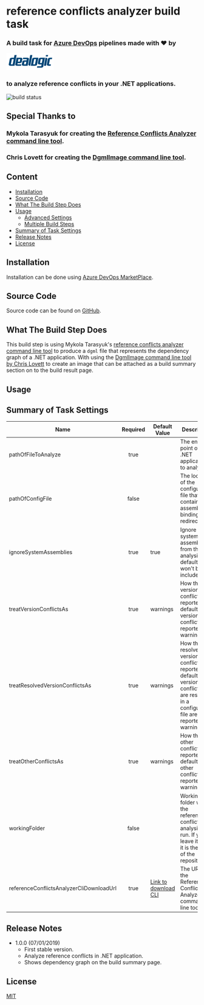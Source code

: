 # reference conflicts analyzer build task

### A build task for [Azure DevOps](https://azure.microsoft.com/en-us/services/devops/) pipelines made with ♥ by

[![dealogic logo](https://raw.githubusercontent.com/Dealogic/webpack-vsts-extension/master/dealogic-logo.png)](http://www.dealogic.com)

### to analyze reference conflicts in your .NET applications.

![build status](https://dealogic.visualstudio.com/DefaultCollection/_apis/public/build/definitions/4cd19643-db3a-4dcc-b481-76a7800dd64d/7871/badge)

## Special Thanks to
### Mykola Tarasyuk for creating the [Reference Conflicts Analyzer command line tool](https://github.com/marss19/reference-conflicts-analyzer/tree/master/ReferenceConflictAnalyser.VSExtension).
### Chris Lovett for creating the [DgmlImage command line tool](https://www.nuget.org/packages/DgmlImage/).

## Content

* [Installation](#installation)
* [Source Code](#source-code)
* [What The Build Step Does](#what-the-build-step-does)
* [Usage](#usage)
    * [Advanced Settings](#advanced-settings)
    * [Multiple Build Steps](#multiple-build-steps)
* [Summary of Task Settings](#summary-of-task-settings)
* [Release Notes](#release-notes)
* [License](#license)

## <a id="installation"></a>Installation

Installation can be done using [Azure DevOps MarketPlace](https://marketplace.visualstudio.com/items?itemName=Dealogic.reference-conflicts-analyzer-azure-devops-task).

## <a id="source-code"></a>Source Code

Source code can be found on [GitHub](https://github.com/Dealogic/reference-conflicts-analyzer-azure-devops-task).

## <a id="what-the-build-step-does"></a>What The Build Step Does

This build step is using Mykola Tarasyuk's [reference conflicts analyzer command line tool](https://github.com/marss19/reference-conflicts-analyzer/tree/master/ReferenceConflictAnalyser.VSExtension) to produce a `dgml` file that represents the dependency graph of a .NET application. With using the [DgmlImage command line tool by Chris Lovett](https://www.nuget.org/packages/DgmlImage/) to create an image that can be attached as a build summary section on to the build result page.

## <a id="usage"></a>Usage

## <a id="summary-of-task-settings"></a>Summary of Task Settings

Name | Required | Default Value | Description
--- | :---: | --- | ---
pathOfFileToAnalyze | true | | The entry point of the .NET application to analyze.
pathOfConfigFile | false | | The location of the configuration file that can contain assembly binding redirections.
ignoreSystemAssemblies | true | true | Ignore the system assemblies from the analysis. By default those won't be included.
treatVersionConflictsAs | true | warnings | How the version conflicts are reported. By default every version conflicts are reported as warnings.
treatResolvedVersionConflictsAs | true | warnings | How the resolved version conflicts are reported. By default every version conflicts that are resolved in a configuration file are reported as warnings.
treatOtherConflictsAs | true | warnings | How the other conflicts are reported. By default every other conflicts are reported as warnings.
workingFolder | false | | Working folder where the reference conflicts analysis will run. If you leave it blank it is the root of the repository.
referenceConflictsAnalyzerCliDownloadUrl | true | [Link to download CLI](https://github.com/marss19/reference-conflicts-analyzer/releases/download/v.1.0.7/ReferenceConflictAnalyzer.CommandLine.1.0.7.zip) | The URL of the Reference Conflicts Analyzer command line tool.

## <a id="release-notes"></a>Release Notes

* 1.0.0 (07/01/2019)
    * First stable version.
    * Analyze reference conflicts in .NET application.
    * Shows dependency graph on the build summary page.

## <a id="license"></a>License

[MIT](https://github.com/Dealogic/webpack-vsts-extension/blob/master/LICENSE)